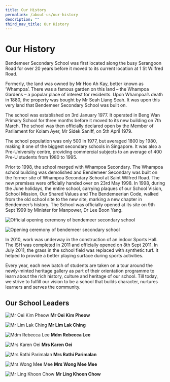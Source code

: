 ```yaml
---
title: Our History
permalink: /about-us/our-history
description: ""
third_nav_title: Our History
---
```

# Our History

Bendemeer Secondary School was first located along the busy Serangoon Road for over 20 years before it moved to its current location at 1 St Wilfred Road.

Formerly, the land was owned by Mr Hoo Ah Kay, better known as ‘Whampoa’. There was a famous garden on this land – the Whampoa Gardens – a popular place of interest for residents. Upon Whampoa’s death in 1880, the property was bought by Mr Seah Liang Seah. It was upon this very land that Bendemeer Secondary School was built on.

The school was established on 3rd January 1977. It operated in Beng Wan Primary School for three months before it moved to its new building on 7th March. The school was then officially declared open by the Member of Parliament for Kolam Ayer, Mr Sidek Saniff, on 5th April 1979. 

The school population was only 500 in 1977, but averaged 1800 by 1980, making it one of the biggest secondary schools in Singapore. It was also a Pre-University centre, providing commercial subjects to an average of 400 Pre-U students from 1980 to 1995.

Prior to 1998, the school merged with Whampoa Secondary. The Whampoa school building was demolished and Bendemeer Secondary was built on the former site of Whampoa Secondary School at Saint Wilfred Road. 
The new premises were officially handed over on 23rd May 1998. In 1998, during the June holidays, the entire school, carrying plaques of our School Vision, School Mission, Our Shared Values and The Bendemeerian Code, walked from the old school site to the new site, marking a new chapter in Bendemeer’s history. The School was officially opened at its site on 9th Sept 1999 by Minister for Manpower, Dr Lee Boon Yang.

![Official opening ceremony of bendemeer secondary school](/images/history1.jpg)

![Opening ceremony of bendemeer secondary school](/images/history2.jpg)

In 2010, work was underway in the construction of an indoor Sports Hall. The ISH was completed in 2011 and officially opened on 8th Sept 2011. In July 2011, the grass in the school field was replaced with synthetic turf. It helped to provide a better playing surface during sports activities.

Every year, each new batch of students are taken on a tour around the newly-minted heritage gallery as part of their orientation programme to learn about the rich history, culture and heritage of our school. Till today, we strive to fulfill our vision to be a school that builds character, nurtures learners and serves the community.

## Our School Leaders

![Mr Oei Kim Pheow](/images/history3.jpg)
**Mr Oei Kim Pheow**

![Mr Lim Lak Ching](/images/history4.jpg)
**Mr Lim Lak Ching**

![Mdm Rebecca Lee](/images/history5.jpg)
**Mdm Rebecca Lee**

![Mrs Karen Oei](/images/history6.jpg)
**Mrs Karen Oei**

![Mrs Rathi Parimalan](/images/history7.jpg)
**Mrs Rathi Parimalan**

![Mrs Wong Mee Mee](/images/history8.jpg)
**Mrs Wong Mee Mee**

![Mr Ling Khoon Chow](/images/history9.jpg)
**Mr Ling Khoon Chow**